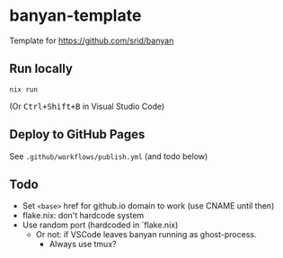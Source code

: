 # banyan-template
Template for https://github.com/srid/banyan

## Run locally

```
nix run
```

(Or <kbd>Ctrl+Shift+B</kbd> in Visual Studio Code)

## Deploy to GitHub Pages

See `.github/workflows/publish.yml` (and todo below)

## Todo

- Set `<base>` href for github.io domain to work (use CNAME until then)
- flake.nix: don't hardcode system
- Use random port (hardcoded in `flake.nix)
    - Or not: if VSCode leaves banyan running as ghost-process.
      - Always use tmux?